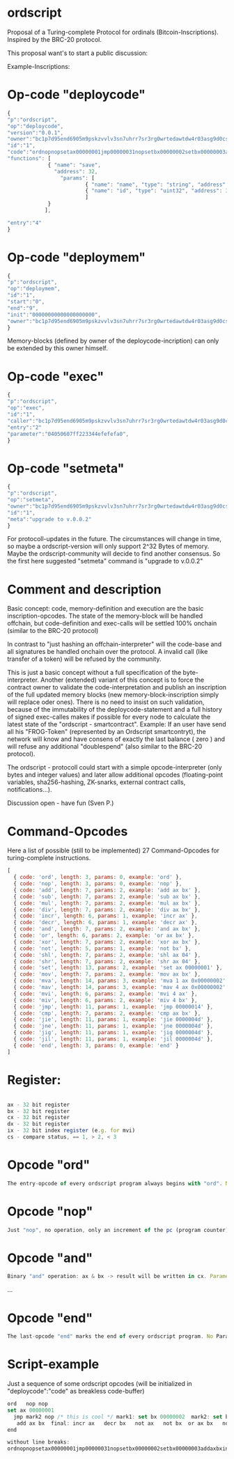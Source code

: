 # ordscript
Proposal of a Turing-complete Protocol for ordinals (Bitcoin-Inscriptions). Inspired by the BRC-20 protocol.

This proposal want's to start a public discussion:

Example-Inscriptions:

# Op-code "deploycode"
``` js
{
"p":"ordscript",
"op":"deploycode",
"version":"0.0.1",
"owner":"bc1p7d95end6905m9pskzvvlv3sn7uhrr7sr3rg0wrtedawtdw4r03asg9d0cs",
"id":"1",
"code":"ordnopnopsetax00000001jmp00000031nopsetbx00000002setbx00000003addaxbxincraxdecrbxnotaxnotbxoraxbxnopnopend",
"functions": [
			 { "name": "save", 
			   "address": 32, 
				 "params": [
				         { "name": "name", "type": "string", "address": 14, "len": 10 }, 
				         { "name": "id", "type": "uint32", "address": 34, "len": 4 } 
				         ]
 			 }
			],

"entry":"4"
}

```

# Op-code "deploymem"
``` js
{
"p":"ordscript",
"op":"deploymem",
"id":"1",
"start":"0",
"end":"9",
"init":"00000000000000000000",
"owner":"bc1p7d95end6905m9pskzvvlv3sn7uhrr7sr3rg0wrtedawtdw4r03asg9d0cs"
}
```

Memory-blocks (defined by owner of the deploycode-incription) can only be extended by this owner himself.


# Op-code "exec"
``` js
{
"p":"ordscript",
"op":"exec",
"id":"1",
"caller":"bc1p7d95end6905m9pskzvvlv3sn7uhrr7sr3rg0wrtedawtdw4r03asg9d0cs",
"entry":"2"
"parameter":"04050607ff223344efefefa0",
}
```


# Op-code "setmeta"
``` js
{
"p":"ordscript",
"op":"setmeta",
"owner":"bc1p7d95end6905m9pskzvvlv3sn7uhrr7sr3rg0wrtedawtdw4r03asg9d0cs",
"id":"1",
"meta":"upgrade to v.0.0.2"
}
```

For protocoll-updates in the future. The circumstances will change in time, 
so maybe a ordscript-version will only support 2^32 Bytes of memory. Maybe the ordscript-community
will decide to find another consensus. So the first here suggested "setmeta" command is
"upgrade to v.0.0.2"

# Comment and description
Basic concept: code, memory-definition and execution are the basic inscription-opcodes. The state of the memory-block will be handled offchain, but code-definition and exec-calls will be settled 100% onchain (similar to the BRC-20 protocol) 

In contrast to "just hashing an offchain-interpreter" will the code-base and all signatures be handled onchain over the protocol. A invalid call (like transfer of a token) will be refused by the community.

This is just a basic concept without a full specification of the byte-interpreter. Another (extended) variant of this concept is to force the contract owner to validate the code-interpretation and publish an inscription of the full updated memory blocks (new memory-block-inscription simply will replace oder ones). There is no need to insist on such validation, because of the immutability of the deploycode-statement and a full history of signed exec-calles makes if possible for every node to calculate the latest state of the "ordscript - smartcontract". Example: If an user have send all his "FROG-Token" (represented by an Ordscript smartcontryt), the network will know and have consens of exactly the last balance ( zero ) and will refuse any additional "doublespend" (also similar to the BRC-20 protocol).

The ordscript - protocoll could start with a simple opcode-interpreter (only bytes and integer values) and later allow additional opcodes (floating-point variables, sha256-hashing, ZK-snarks, external contract calls, notifications...). 

Discussion open - have fun
(Sven P.)

# Command-Opcodes
Here a list of possible (still to be implemented) 27 Command-Opcodes for turing-complete instructions.

``` js
[
  { code: 'ord', length: 3, params: 0, example: 'ord' },
  { code: 'nop', length: 3, params: 0, example: 'nop' },
  { code: 'add', length: 7, params: 2, example: 'add ax bx' },
  { code: 'sub', length: 7, params: 2, example: 'sub ax bx' },
  { code: 'mul', length: 7, params: 2, example: 'mul ax bx' },
  { code: 'div', length: 7, params: 2, example: 'div ax bx' },
  { code: 'incr', length: 6, params: 1, example: 'incr ax' },
  { code: 'decr', length: 6, params: 1, example: 'decr ax' },
  { code: 'and', length: 7, params: 2, example: 'and ax bx' },
  { code: 'or', length: 6, params: 2, example: 'or ax bx' },
  { code: 'xor', length: 7, params: 2, example: 'xor ax bx' },
  { code: 'not', length: 5, params: 1, example: 'not bx' },
  { code: 'shl', length: 7, params: 2, example: 'shl ax 04' },
  { code: 'shr', length: 7, params: 2, example: 'shr ax 04' },
  { code: 'set', length: 13, params: 2, example: 'set ax 00000001' },
  { code: 'mov', length: 7, params: 2, example: 'mov ax bx' },
  { code: 'mva', length: 14, params: 3, example: 'mva 1 ax 0x00000002' },
  { code: 'mav', length: 14, params: 3, example: 'mav 4 ax 0x00000002' },
  { code: 'mvi', length: 6, params: 2, example: 'mvi 4 ax' },
  { code: 'miv', length: 6, params: 2, example: 'miv 4 bx' },
  { code: 'jmp', length: 11, params: 1, example: 'jmp 00000014' },
  { code: 'cmp', length: 7, params: 2, example: 'cmp ax bx' },
  { code: 'jie', length: 11, params: 1, example: 'jie 0000004d' },
  { code: 'jne', length: 11, params: 1, example: 'jne 0000004d' },
  { code: 'jig', length: 11, params: 1, example: 'jig 0000004d' },
  { code: 'jil', length: 11, params: 1, example: 'jil 0000004d' },
  { code: 'end', length: 3, params: 0, example: 'end' }
]

```


# Register:
```js

ax - 32 bit register
bx - 32 bit register
cx - 32 bit register
dx - 32 bit register
ix - 32 bit index register (e.g. for mvi)
cs - compare status, == 1, > 2, < 3

```

# Opcode "ord"
``` js
The entry-opcode of every ordscript program always begins with "ord". No Parameters.
```

# Opcode "nop"
``` js
Just "nop", no operation, only an increment of the pc (program counter) register to 3 bytes . No Parameters.
```

# Opcode "and"
``` js
Binary "and" operation: ax & bx -> result will be written in cx. Parameters: currently only ax and bx in this order
```

...

# Opcode "end"
``` js
The last-opcode "end" marks the end of every ordscript program. No Parameters.
```


# Script-example
Just a sequence of some ordscript opcodes (will be initialized in "deploycode":"code" as breakless code-buffer)

``` js
ord   nop nop  
set ax 00000001 
  jmp mark2 nop /* this is cool */ mark1: set bx 00000002  mark2: set bx 00000003      mark3:    
   add ax bx  final: incr ax   decr bx   not ax   not bx  or ax bx   nop   nop    
end     

without line breaks:
ordnopnopsetax00000001jmp00000031nopsetbx00000002setbx00000003addaxbxincraxdecrbxnotaxnotbxoraxbxnopnopend      
```




